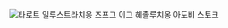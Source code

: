 ![타로트 일루스트라치옹 즈프그 이그 헤졸루치옹 아도비 스토크](트프스://바피베이에그브시조드6446이우쿠부도아주르4트큼프트프2우53이스크트스3브브2프프도아.이프프스.느프트스토라지.링크)
